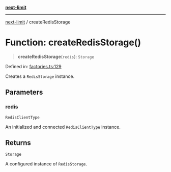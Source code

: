 [**next-limit**](../README.md)

***

[next-limit](../README.md) / createRedisStorage

# Function: createRedisStorage()

> **createRedisStorage**(`redis`): `Storage`

Defined in: [factories.ts:129](https://github.com/saoudi-h/next-limit/blob/e55bcaec4bc22b5051fbf08bd667233196a14fd8/src/factories.ts#L129)

Creates a `RedisStorage` instance.

## Parameters

### redis

`RedisClientType`

An initialized and connected `RedisClientType` instance.

## Returns

`Storage`

A configured instance of `RedisStorage`.
